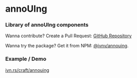 # annoUIng

### Library of annoUIng components

Wanna contribute? Create a Pull Request: [GitHub Repository](https://github.com/ivulovic/annouing.git)

Wanna try the package? Get it from NPM: [@ivnv/annouing](https://www.npmjs.com/package/@ivnv/annouing).

### Example / Demo

[ivn.rs/craft/annouing](https://ivn.rs/craft/annouing)
